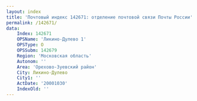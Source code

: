 ```yaml
---
layout: index
title: 'Почтовый индекс 142671: отделение почтовой связи Почты России'
permalink: /142671/
data:
    Index: 142671
    OPSName: 'Ликино-Дулево 1'
    OPSType: О
    OPSSubm: 142679
    Region: 'Московская область'
    Autonom: ''
    Area: 'Орехово-Зуевский район'
    City: Ликино-Дулево
    City1: ''
    ActDate: '20001030'
    IndexOld: ''
---
```

